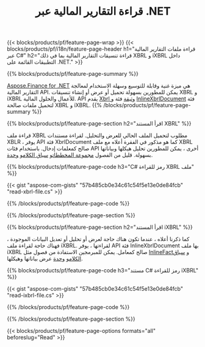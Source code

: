 ﻿---
title: قراءة التقارير المالية عبر .NET
url: /ar/net/read/
description:  C# رمز لقراءة التقارير المالية في ملفات XBRL و iXBRL عبر مكتبة .NET.
---
{{< blocks/products/pf/feature-page-wrap >}}
{{< blocks/products/pf/i18n/feature-page-header h1="قراءة ملفات التقارير المالية عبر C#" h2="قراءة تنسيقات التقارير المالية بما في ذلك XBRL و iXBRL داخل التطبيقات القائمة على .NET." >}}

{{% blocks/products/pf/feature-page-summary %}}

[Aspose.Finance for .NET](https://products.aspose.com/finance/net/) هي ميزة غنية وقابلة للتوسيع وسهلة الاستخدام لمعالجة التقارير المالية API. يمكن للمطورين بسهولة تحميل أو عرض أو إنشاء تنسيقات XBRL و iXBRL للأعمال والحلول المالية. API يقدم [Xbrl وثيقة](https://apireference.aspose.com/finance/net/aspose.finance.xbrl/xbrldocument) فئة و  [InlineXbrlDocument](https://apireference.aspose.com/finance/net/aspose.finance.xbrl.inline/inlinexbrldocument) فئة لتحميل ملفات صالحة XBRL و iXBRL.
{{% /blocks/products/pf/feature-page-summary %}}

{{% blocks/products/pf/feature-page-section h2="اقرأ المستند XBRL" %}}

قراءة ملف XBRL مطلوب لتحميل الملف الحالي للعرض والتحليل. لقراءة مستندات XBLR ، يوفر API فئة XbrlDocument كما هو مذكور في الفقرة أعلاه مع ملف XBRL صالح كمعلمات إدخال. باستخدام فئات API أخرى ، يمكن للمطورين تحليل هيكلها وبياناتها بسهولة. قليل من الفصول [مجموعة المخططات](https://apireference.aspose.com/finance/net/aspose.finance.xbrl/schemarefcollection)و [سياق الكلام](https://apireference.aspose.com/finance/net/aspose.finance.xbrl/context)و [وحدة](https://apireference.aspose.com/finance/net/aspose.finance.xbrl/unit).

{{% blocks/products/pf/feature-page-code h3="C# رمز للقراءة XBRL ملف" %}}

{{< gist "aspose-com-gists" "57b485cb0e34c61c54f5e13e0de84fcb" "read-xbrl-file.cs" >}} 

{{% /blocks/products/pf/feature-page-code %}}

{{% /blocks/products/pf/feature-page-section %}}

{{% blocks/products/pf/feature-page-section h2="اقرأ المستند iXBRL" %}}

كما ذكرنا أعلاه ، عندما تكون هناك حاجة لعرض أو تحليل أو تعديل البيانات الموجودة ، فهناك حاجة لقراءة ملف iXBRL. لقراءتها ، يوفر API فئة InlineXbrlDocument بها ملف iXBRL صالح كمعامل. يمكن للمبرمجين الاستفادة من فصول مثل [InlineFact](https://apireference.aspose.com/finance/net/aspose.finance.xbrl.inline/inlinefact)و [سياق الكلام](https://apireference.aspose.com/finance/net/aspose.finance.xbrl/context)و [وحدة](https://apireference.aspose.com/finance/net/aspose.finance.xbrl/unit) عرض بياناتها وهيكلها. 

{{% blocks/products/pf/feature-page-code h3="مستند C# رمز للقراءة iXBRL" %}}

{{< gist "aspose-com-gists" "57b485cb0e34c61c54f5e13e0de84fcb" "read-ixbrl-file.cs" >}}

{{% /blocks/products/pf/feature-page-code %}}

{{% /blocks/products/pf/feature-page-section %}}

{{< blocks/products/pf/feature-page-options formats="all" beforeslug="Read" >}}
